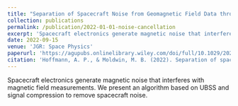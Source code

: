 ```yaml
---
title: "Separation of Spacecraft Noise from Geomagnetic Field Data through Density-Based Cluster Analysis and Compressive Sensing"
collection: publications
permalink: /publication/2022-01-01-noise-cancellation
excerpt: 'Spacecraft electronics generate magnetic noise that interferes with magnetic field measurements. We present an algorithm based on UBSS and signal compression to remove spacecraft noise.'
date: 2022-09-15
venue: 'JGR: Space Physics'
paperurl: 'https://agupubs.onlinelibrary.wiley.com/doi/full/10.1029/2022JA030757'
citation: 'Hoffmann, A. P., & Moldwin, M. B. (2022). Separation of spacecraft noise from geomagnetic field observations through density-based cluster analysis and compressive sensing. Journal of Geophysical Research: Space Physics, 127, e2022JA030757. https://doi.org/10.1029/2022JA030757'
---
```

Spacecraft electronics generate magnetic noise that interferes with magnetic field measurements. We present an algorithm based on UBSS and signal compression to remove spacecraft noise.

